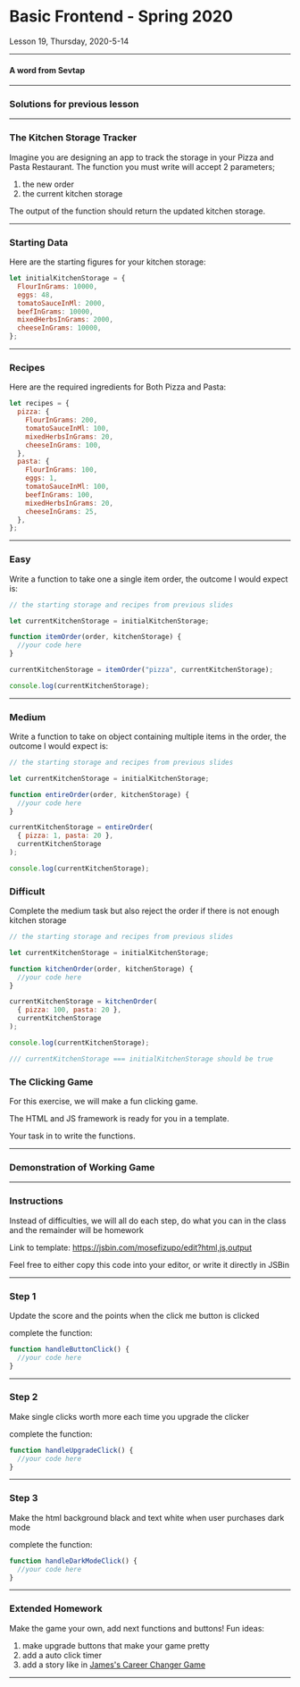 <!-- .slide: id="lesson19" -->

# Basic Frontend - Spring 2020

Lesson 19, Thursday, 2020-5-14

---

#### A word from Sevtap

---

### Solutions for previous lesson

---

### The Kitchen Storage Tracker

Imagine you are designing an app to track the storage in your Pizza and Pasta Restaurant.
The function you must write will accept 2 parameters;

1. the new order
2. the current kitchen storage

The output of the function should return the updated kitchen storage.

---

### Starting Data

Here are the starting figures for your kitchen storage:

```js
let initialKitchenStorage = {
  FlourInGrams: 10000,
  eggs: 48,
  tomatoSauceInMl: 2000,
  beefInGrams: 10000,
  mixedHerbsInGrams: 2000,
  cheeseInGrams: 10000,
};
```

---

### Recipes

Here are the required ingredients for Both Pizza and Pasta:

```js
let recipes = {
  pizza: {
    FlourInGrams: 200,
    tomatoSauceInMl: 100,
    mixedHerbsInGrams: 20,
    cheeseInGrams: 100,
  },
  pasta: {
    FlourInGrams: 100,
    eggs: 1,
    tomatoSauceInMl: 100,
    beefInGrams: 100,
    mixedHerbsInGrams: 20,
    cheeseInGrams: 25,
  },
};
```

---

### Easy

Write a function to take one a single item order, the outcome I would expect is:

```js
// the starting storage and recipes from previous slides

let currentKitchenStorage = initialKitchenStorage;

function itemOrder(order, kitchenStorage) {
  //your code here
}

currentKitchenStorage = itemOrder("pizza", currentKitchenStorage);

console.log(currentKitchenStorage);
```

---

### Medium

Write a function to take on object containing multiple items in the order, the outcome I would expect is:

```js
// the starting storage and recipes from previous slides

let currentKitchenStorage = initialKitchenStorage;

function entireOrder(order, kitchenStorage) {
  //your code here
}

currentKitchenStorage = entireOrder(
  { pizza: 1, pasta: 20 },
  currentKitchenStorage
);

console.log(currentKitchenStorage);
```

### Difficult

Complete the medium task but also reject the order if there is not enough kitchen storage

```js
// the starting storage and recipes from previous slides

let currentKitchenStorage = initialKitchenStorage;

function kitchenOrder(order, kitchenStorage) {
  //your code here
}

currentKitchenStorage = kitchenOrder(
  { pizza: 100, pasta: 20 },
  currentKitchenStorage
);

console.log(currentKitchenStorage);

/// currentKitchenStorage === initialKitchenStorage should be true
```

### The Clicking Game

For this exercise, we will make a fun clicking game.

The HTML and JS framework is ready for you in a template.

Your task in to write the functions.

---

### Demonstration of Working Game

---

### Instructions

Instead of difficulties, we will all do each step, do what you can in the class and the remainder will be homework

Link to template: https://jsbin.com/mosefizupo/edit?html,js,output

Feel free to either copy this code into your editor, or write it directly in JSBin

---

### Step 1

Update the score and the points when the click me button is clicked

complete the function:

```js
function handleButtonClick() {
  //your code here
}
```

---

### Step 2

Make single clicks worth more each time you upgrade the clicker

complete the function:

```js
function handleUpgradeClick() {
  //your code here
}
```

---

### Step 3

Make the html background black and text white when user purchases dark mode

complete the function:

```js
function handleDarkModeClick() {
  //your code here
}
```

---

### Extended Homework

Make the game your own, add next functions and buttons!
Fun ideas:

1. make upgrade buttons that make your game pretty
1. add a auto click timer
1. add a story like in [James's Career Changer Game](https://codepen.io/crushford/pen/zezrWR)

---

